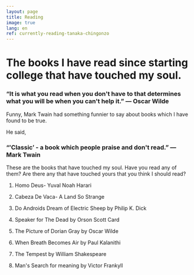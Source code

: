 ```yaml
---
layout: page
title: Reading
image: true
lang: en
ref: currently-reading-tanaka-chingonzo
---
```


# The books I have read since starting college that have touched my soul.

### “It is what you read when you don't have to that determines what you will be when you can't help it.” ― Oscar Wilde

Funny, Mark Twain had something funnier to say about books which I have found to be true.

He said,

### “′Classic′ - a book which people praise and don't read.” ― Mark Twain

These are the books that have touched my soul. Have you read any of them? Are there any that have touched yours that you think I should read?

1. Homo Deus- Yuval Noah Harari

2. Cabeza De Vaca- A Land So Strange

3. Do Androids Dream of Electric Sheep by Philip K. Dick

4. Speaker for The Dead by Orson Scott Card

5. The Picture of Dorian Gray by Oscar Wilde

6. When Breath Becomes Air by Paul Kalanithi

7. The Tempest by William Shakespeare

8. Man's Search for meaning by Victor Frankyll